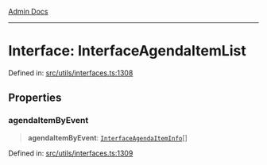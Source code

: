 [Admin Docs](/)

***

# Interface: InterfaceAgendaItemList

Defined in: [src/utils/interfaces.ts:1308](https://github.com/PalisadoesFoundation/talawa-admin/blob/main/src/utils/interfaces.ts#L1308)

## Properties

### agendaItemByEvent

> **agendaItemByEvent**: [`InterfaceAgendaItemInfo`](InterfaceAgendaItemInfo.md)[]

Defined in: [src/utils/interfaces.ts:1309](https://github.com/PalisadoesFoundation/talawa-admin/blob/main/src/utils/interfaces.ts#L1309)
